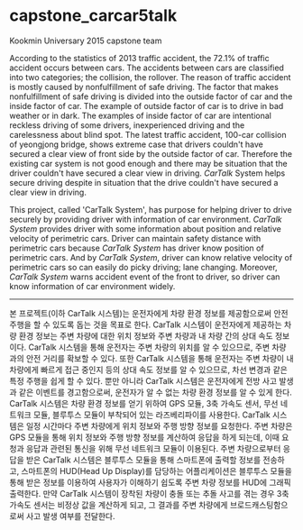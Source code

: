 # capstone_carcar5talk
Kookmin Universary 2015 capstone team


According to the statistics of 2013 traffic accident, the 72.1% of traffic accident occurs between cars. The accidents between cars are classified into two categories; the collision, the rollover. The reason of traffic accident is mostly caused by nonfulfillment of safe driving. The factor that makes nonfulfillment of safe driving is divided into the outside factor of car and the inside factor of car. The example of outside factor of car is to drive in bad weather or in dark. The examples of inside factor of car are intentional reckless driving of some drivers, inexperienced driving and the carelessness about blind spot. The latest traffic accident, 100-car collision of yeongjong bridge, shows extreme case that drivers couldn't have secured a clear view of front side by the outside factor of car. Therefore the existing car system is not good enough and there may be situation that the driver couldn't have secured a clear view in driving. *CarTalk* System helps secure driving despite in situation that the drive couldn't have secured a clear view in driving.


This project, called 'CarTalk System', has purpose for helping driver to drive securely by providing driver with information of car environment. *CarTalk System* provides driver with some information about position and relative velocity of perimetric cars. Driver can maintain safety distance with perimetric cars because *CarTalk System* has driver know position of perimetric cars. And by *CarTalk System*, driver can know relative velocity of perimetric cars so can easily do picky driving; lane changing. Moreover, *CarTalk System* warns accident event of the front to driver, so driver can know information of car environment widely.

---

본 프로젝트(이하 CarTalk 시스템)는 운전자에게 차량 환경 정보를 제공함으로써 안전 주행을 할 수 있도록 돕는 것을 목표로 한다. CarTalk 시스템이 운전자에게 제공하는 차량 환경 정보는 주변 차량에 대한 위치 정보와 주변 차량과 내 차량 간의 상대 속도 정보이다. CarTalk 시스템을 통해 운전자는 주변 차량의 위치를 알 수 있으므로, 주변 차량과의 안전 거리를 확보할 수 있다. 또한 CarTalk 시스템을 통해 운전자는 주변 차량이 내 차량에게 빠르게 접근 중인지 등의 상대 속도 정보를 알 수 있으므로, 차선 변경과 같은 특정 주행을 쉽게 할 수 있다. 뿐만 아니라 CarTalk 시스템은 운전자에게 전방 사고 발생과 같은 이벤트를 경고함으로써, 운전자가 알 수 없는 차량 환경 정보를 알 수 있게 한다.  
CarTalk 시스템은 차량 환경 정보를 얻기 위하여 GPS 모듈, 3축 가속도 센서, 무선 네트워크 모듈, 블루투스 모듈이 부착되어 있는 라즈베리파이를 사용한다. CarTalk 시스템은 일정 시간마다 주변 차량에게 위치 정보와 주행 방향 정보를 요청한다. 주변 차량은 GPS 모듈을 통해 위치 정보와 주행 방향 정보를 계산하여 응답을 하게 되는데, 이때 요청과 응답과 관련된 통신을 위해 무선 네트워크 모듈이 이용된다. 주변 차량으로부터 응답을 받은 CarTalk 시스템은 블루투스 모듈을 통해 스마트폰에 출력할 정보를 전송하고, 스마트폰의 HUD(Head Up Display)를 담당하는 어플리케이션은 블루투스 모듈을 통해 받은 정보를 이용하여 사용자가 이해하기 쉽도록 주변 차량 정보를 HUD에 그래픽 출력한다. 만약 CarTalk 시스템이 장착된 차량이 충돌 또는 추돌 사고를 겪는 경우 3축 가속도 센서는 비정상 값을 계산하게 되고, 그 결과를 주변 차량에게 브로드캐스팅함으로써 사고 발생 여부를 전달한다.
